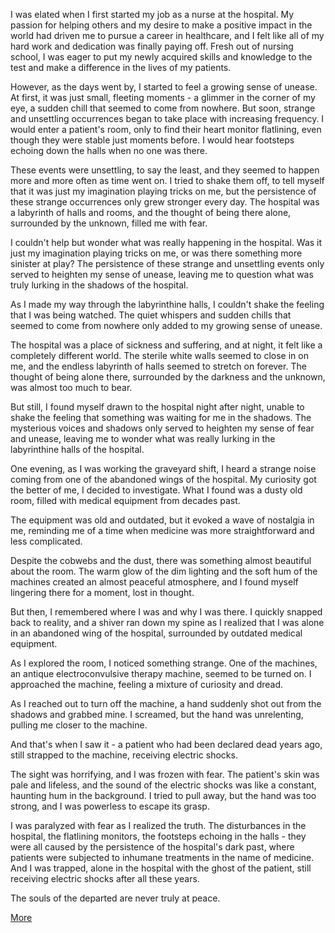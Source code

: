 I was elated when I first started my job as a nurse at the hospital. My passion for helping others and my desire to make a positive impact in the world had driven me to pursue a career in healthcare, and I felt like all of my hard work and dedication was finally paying off. Fresh out of nursing school, I was eager to put my newly acquired skills and knowledge to the test and make a difference in the lives of my patients.

However, as the days went by, I started to feel a growing sense of unease. At first, it was just small, fleeting moments - a glimmer in the corner of my eye, a sudden chill that seemed to come from nowhere. But soon, strange and unsettling occurrences began to take place with increasing frequency. I would enter a patient's room, only to find their heart monitor flatlining, even though they were stable just moments before. I would hear footsteps echoing down the halls when no one was there.

These events were unsettling, to say the least, and they seemed to happen more and more often as time went on. I tried to shake them off, to tell myself that it was just my imagination playing tricks on me, but the persistence of these strange occurrences only grew stronger every day. The hospital was a labyrinth of halls and rooms, and the thought of being there alone, surrounded by the unknown, filled me with fear.

I couldn't help but wonder what was really happening in the hospital. Was it just my imagination playing tricks on me, or was there something more sinister at play? The persistence of these strange and unsettling events only served to heighten my sense of unease, leaving me to question what was truly lurking in the shadows of the hospital.

As I made my way through the labyrinthine halls, I couldn't shake the feeling that I was being watched. The quiet whispers and sudden chills that seemed to come from nowhere only added to my growing sense of unease.

The hospital was a place of sickness and suffering, and at night, it felt like a completely different world. The sterile white walls seemed to close in on me, and the endless labyrinth of halls seemed to stretch on forever. The thought of being alone there, surrounded by the darkness and the unknown, was almost too much to bear.

But still, I found myself drawn to the hospital night after night, unable to shake the feeling that something was waiting for me in the shadows. The mysterious voices and shadows only served to heighten my sense of fear and unease, leaving me to wonder what was really lurking in the labyrinthine halls of the hospital.

One evening, as I was working the graveyard shift, I heard a strange noise coming from one of the abandoned wings of the hospital. My curiosity got the better of me, I decided to investigate. What I found was a dusty old room, filled with medical equipment from decades past.

The equipment was old and outdated, but it evoked a wave of nostalgia in me, reminding me of a time when medicine was more straightforward and less complicated.

Despite the cobwebs and the dust, there was something almost beautiful about the room. The warm glow of the dim lighting and the soft hum of the machines created an almost peaceful atmosphere, and I found myself lingering there for a moment, lost in thought.

But then, I remembered where I was and why I was there. I quickly snapped back to reality, and a shiver ran down my spine as I realized that I was alone in an abandoned wing of the hospital, surrounded by outdated medical equipment.

As I explored the room, I noticed something strange. One of the machines, an antique electroconvulsive therapy machine, seemed to be turned on. I approached the machine, feeling a mixture of curiosity and dread.

As I reached out to turn off the machine, a hand suddenly shot out from the shadows and grabbed mine. I screamed, but the hand was unrelenting, pulling me closer to the machine.

And that's when I saw it - a patient who had been declared dead years ago, still strapped to the machine, receiving electric shocks.

The sight was horrifying, and I was frozen with fear. The patient's skin was pale and lifeless, and the sound of the electric shocks was like a constant, haunting hum in the background. I tried to pull away, but the hand was too strong, and I was powerless to escape its grasp.

I was paralyzed with fear as I realized the truth. The disturbances in the hospital, the flatlining monitors, the footsteps echoing in the halls - they were all caused by the persistence of the hospital's dark past, where patients were subjected to inhumane treatments in the name of medicine. And I was trapped, alone in the hospital with the ghost of the patient, still receiving electric shocks after all these years.

The souls of the departed are never truly at peace.

[More](https://www.reddit.com/r/hauntingechoes/)